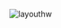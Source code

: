![layouthw](https://github.com/sannareth/MIT-Mobile-Application/assets/158135857/18c87ed7-a419-4d99-b00f-5f5e719f8481)
